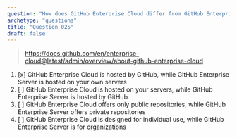 ```yaml
---
question: "How does GitHub Enterprise Cloud differ from GitHub Enterprise Server?"
archetype: "questions"
title: "Question 025"
draft: false
---
```


> https://docs.github.com/en/enterprise-cloud@latest/admin/overview/about-github-enterprise-cloud
1. [x] GitHub Enterprise Cloud is hosted by GitHub, while GitHub Enterprise Server is hosted on your own servers
1. [ ] GitHub Enterprise Cloud is hosted on your servers, while GitHub Enterprise Server is hosted by GitHub
1. [ ] GitHub Enterprise Cloud offers only public repositories, while GitHub Enterprise Server offers private repositories
1. [ ] GitHub Enterprise Cloud is designed for individual use, while GitHub Enterprise Server is for organizations
